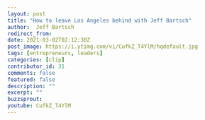 ```yaml
---
layout: post
title: "How to leave Los Angeles behind with Jeff Bartsch"
author:  Jeff Bartsch
redirect_from:
date: 2021-03-02T02:12:30Z
post_image: https://i.ytimg.com/vi/CufkZ_T4YlM/hqdefault.jpg
tags: [entrepreneurs, leaders]
categories: [clip]
contributor_id: 31
comments: false
featured: false
description: ""
excerpt: ""
buzzsprout: 
youtube: CufkZ_T4YlM
---
```



